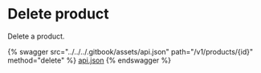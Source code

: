 # Delete product

Delete a product.

{% swagger src="../../../.gitbook/assets/api.json" path="/v1/products/{id}" method="delete" %}
[api.json](../../../.gitbook/assets/api.json)
{% endswagger %}
